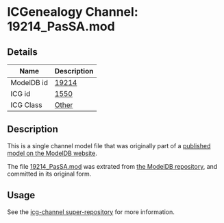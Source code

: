 # ICGenealogy Channel: 19214\_PasSA.mod

## Details

Name | Description
---- | -----------
ModelDB id | [19214](http://senselab.med.yale.edu/ModelDB/ShowModel.cshtml?model=19214)
ICG id | [1550](http://icg.neurotheory.ox.ac.uk/channels/other/1550)
ICG Class | [Other](http://icg.neurotheory.ox.ac.uk/channels/other)

## Description

This is a single channel model file that was originally part of a [published model on the ModelDB website](http://senselab.med.yale.edu/mModelDB/ShowModel.cshtml?model=19214).

The file [19214\_PasSA.mod](19214_PasSA.mod) was extrated from [the ModelDB repository](http://senselab.med.yale.edu/ModelDB/ShowModel.cshtml?model=19214), and committed in its original form.

## Usage

See the [icg-channel super-repository](https://github.com/icgenealogy/icg-channels) for more information.